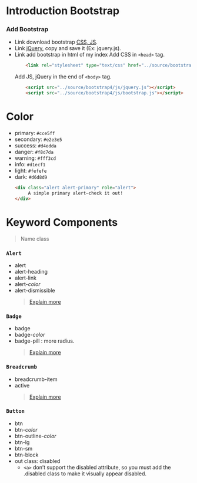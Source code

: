 # Introduction Bootstrap

### Add Bootstrap
- Link download bootstrap [CSS, JS](https://getbootstrap.com/docs/4.3/getting-started/download/).
- Link [jQuery](https://code.jquery.com/jquery-3.3.1.slim.js), copy and save it (Ex: jquery.js).
- Link add bootstrap in html of my index
	Add CSS in ```<head>``` tag.
	```html
		<link rel="stylesheet" type="text/css" href="../source/bootstrap4/css/bootstrap.css">
	```
	Add JS, jQuery in the end of ```<body>``` tag.
	```html
		<script src="../source/bootstrap4/js/jquery.js"></script>
		<script src="../source/bootstrap4/js/bootstrap.js"></script>
	```

# Color

- primary: `#cce5ff`
- secondary: `#e2e3e5`
- success: `#d4edda`
- danger: `#f8d7da`
- warning: `#fff3cd`
- info: `#d1ecf1`
- light: `#fefefe`
- dark: `#d6d8d9`
	```html
	<div class="alert alert-primary" role="alert">
 		 A simple primary alert—check it out!
	</div>
	```

# Keyword Components
>Name class
### **`Alert`**
- alert
- alert-heading 
- alert-link
- alert-*color*
- alert-dismissible
 	>[Explain more](https://getbootstrap.com/docs/4.3/components/alerts/)

### **`Badge`**
- badge
- badge-*color*
- badge-pill : more radius.
	>[Explain more](https://getbootstrap.com/docs/4.3/components/badge/)

### **`Breadcrumb`**
- breadcrumb-item
- active
 	>[Explain more](https://getbootstrap.com/docs/4.3/components/breadcrumb/#changing-the-separator)

### **`Button`**
- btn
- btn-*color*
- btn-outline-*color*
- btn-lg
- btn-sm
- btn-block
- out class: disabled
	- ```<a>``` don’t support the disabled attribute, so you must add the .disabled class to make it visually appear disabled.


